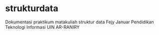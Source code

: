 # strukturdata
Dokumentasi praktikum matakuliah struktur data
Fejy Januar
Pendidikan Teknologi Informasi UIN AR-RANIRY

